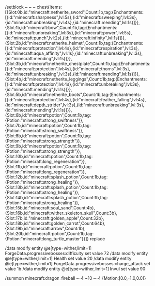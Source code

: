 /setblock ~ ~ ~ chest{Items:[{Slot:0b,id:"minecraft:netherite_sword",Count:1b,tag:{Enchantments:[{id:"minecraft:sharpness",lvl:5s},{id:"minecraft:sweeping",lvl:3s},{id:"minecraft:unbreaking",lvl:4s},{id:"minecraft:mending",lvl:1s}]}},{Slot:1b,id:"minecraft:bow",Count:1b,tag:{Enchantments:[{id:"minecraft:unbreaking",lvl:3s},{id:"minecraft:power",lvl:5s},{id:"minecraft:punch",lvl:2s},{id:"minecraft:infinity",lvl:1s}]}},{Slot:2b,id:"minecraft:netherite_helmet",Count:1b,tag:{Enchantments:[{id:"minecraft:protection",lvl:4s},{id:"minecraft:respiration",lvl:3s},{id:"minecraft:aqua_affinity",lvl:1s},{id:"minecraft:unbreaking",lvl:3s},{id:"minecraft:mending",lvl:1s}]}},{Slot:3b,id:"minecraft:netherite_chestplate",Count:1b,tag:{Enchantments:[{id:"minecraft:protection",lvl:4s},{id:"minecraft:thorns",lvl:3s},{id:"minecraft:unbreaking",lvl:3s},{id:"minecraft:mending",lvl:1s}]}},{Slot:4b,id:"minecraft:netherite_leggings",Count:1b,tag:{Enchantments:[{id:"minecraft:protection",lvl:4s},{id:"minecraft:unbreaking",lvl:3s},{id:"minecraft:mending",lvl:1s}]}},{Slot:5b,id:"minecraft:netherite_boots",Count:1b,tag:{Enchantments:[{id:"minecraft:protection",lvl:4s},{id:"minecraft:feather_falling",lvl:4s},{id:"minecraft:depth_strider",lvl:3s},{id:"minecraft:unbreaking",lvl:3s},{id:"minecraft:mending",lvl:1s}]}},{Slot:6b,id:"minecraft:potion",Count:1b,tag:{Potion:"minecraft:strong_swiftness"}},{Slot:7b,id:"minecraft:potion",Count:1b,tag:{Potion:"minecraft:strong_swiftness"}},{Slot:8b,id:"minecraft:potion",Count:1b,tag:{Potion:"minecraft:strong_strength"}},{Slot:9b,id:"minecraft:potion",Count:1b,tag:{Potion:"minecraft:strong_strength"}},{Slot:10b,id:"minecraft:potion",Count:1b,tag:{Potion:"minecraft:long_regeneration"}},{Slot:11b,id:"minecraft:potion",Count:1b,tag:{Potion:"minecraft:long_regeneration"}},{Slot:12b,id:"minecraft:splash_potion",Count:1b,tag:{Potion:"minecraft:strong_healing"}},{Slot:13b,id:"minecraft:splash_potion",Count:1b,tag:{Potion:"minecraft:strong_healing"}},{Slot:14b,id:"minecraft:splash_potion",Count:1b,tag:{Potion:"minecraft:strong_healing"}},{Slot:15b,id:"minecraft:soul_sand",Count:4b},{Slot:16b,id:"minecraft:wither_skeleton_skull",Count:3b},{Slot:17b,id:"minecraft:golden_apple",Count:32b},{Slot:18b,id:"minecraft:golden_carrot",Count:64b},{Slot:19b,id:"minecraft:arrow",Count:1b},{Slot:20b,id:"minecraft:potion",Count:1b,tag:{Potion:"minecraft:long_turtle_master"}}]} replace

/data modify entity @e[type=wither,limit=1] ForgeData.progressivebosses:difficulty set value 72
/data modify entity @e[type=wither,limit=1] Health set value 20
/data modify entity @e[type=wither,limit=1] ForgeData.progressivebosses:charge_attack set value 1b
/data modify entity @e[type=wither,limit=1] Invul set value 90

/summon minecraft:dragon_fireball ~-4 ~10 ~-4 {Motion:[0.0,-1.0,0.0]}